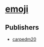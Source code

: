 # [emoji](https://pypi.org/project/emoji)



## Publishers
- [carpedm20](https://pypi.org/user/carpedm20)

